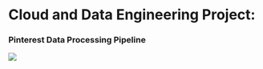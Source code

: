 # Cloud and Data Engineering Project:
### Pinterest Data Processing Pipeline

<!-- PROJECT SHIELDS -->
<div>
  <img src=https://www.google.com/url?sa=i&url=https%3A%2F%2Fwww.qubole.com%2Fplatform%2Fopen-data-lake-platform%2Fdata-engineering&psig=AOvVaw2u_KB4YBgXlNUa19rwDXWj&ust=1696541929487000&source=images&cd=vfe&opi=89978449&ved=0CBAQjRxqFwoTCKDShqqt3YEDFQAAAAAdAAAAABAM/>
</div>
